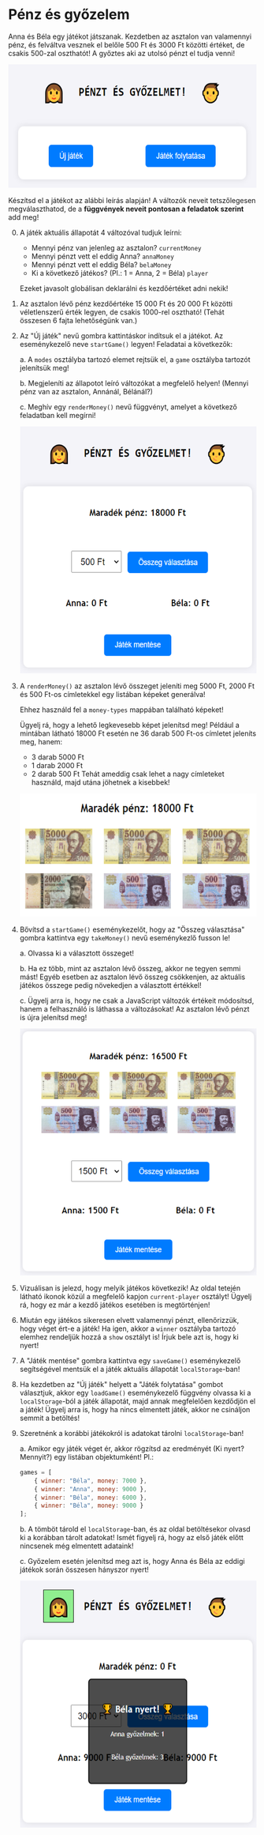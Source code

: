 # Pénz és győzelem

Anna és Béla egy játékot játszanak. Kezdetben az asztalon van valamennyi pénz, és felváltva vesznek el belőle 500 Ft és 3000 Ft közötti értéket, de csakis 500-zal oszthatót! A győztes aki  az utolsó pénzt el tudja venni!

<p align="center">
    <img src="./sample/start.png" height="250">
</p>

Készítsd el a játékot az alábbi leírás alapján! A változók neveit tetszőlegesen megválaszthatod, de a **függvények neveit pontosan a feladatok szerint** add meg!

0. A játék aktuális állapotát 4 változóval tudjuk leírni:

    - Mennyi pénz van jelenleg az asztalon? `currentMoney`
    - Mennyi pénzt vett el eddig Anna? `annaMoney`
    - Mennyi pénzt vett el eddig Béla? `belaMoney`
    - Ki a következő játékos? (Pl.: 1 = Anna, 2 = Béla) `player`

    Ezeket javasolt globálisan deklarálni és kezdőértéket adni nekik!

1. Az asztalon lévő pénz kezdőértéke 15 000 Ft és 20 000 Ft közötti véletlenszerű érték legyen, de csakis 1000-rel osztható! (Tehát összesen 6 fajta lehetőségünk van.)

2. Az "Új játék" nevű gombra kattintáskor indítsuk el a játékot. Az eseménykezelő neve `startGame()` legyen! Feladatai a következők:

    a. A `modes` osztályba tartozó elemet rejtsük el, a `game` osztályba tartozót jelenítsük meg!

    b. Megjeleníti az állapotot leíró változókat a megfelelő helyen! (Mennyi pénz van az asztalon, Annánál, Bélánál?)

    c. Meghív egy `renderMoney()` nevű függvényt, amelyet a következő feladatban kell megírni!

    <p align="center">
    <img src="./sample/startGame.png" height="500">
    </p>

3. A `renderMoney()` az asztalon lévő összeget jeleníti meg 5000 Ft, 2000 Ft és 500 Ft-os címletekkel egy listában képeket generálva!

    Ehhez használd fel a `money-types` mappában található képeket!

    Ügyelj rá, hogy a lehető legkevesebb képet jelenítsd meg! Például a mintában látható 18000 Ft esetén ne 36 darab 500 Ft-os címletet jeleníts meg, hanem:
    - 3 darab 5000 Ft
    - 1 darab 2000 Ft
    - 2 darab 500 Ft
    Tehát ameddig csak lehet a nagy címleteket használd, majd utána jöhetnek a kisebbek!

    <p align="center">
    <img src="./sample/rendermoney.png" height="250">
    </p>

4. Bővítsd a `startGame()` eseménykezelőt, hogy az "Összeg választása" gombra kattintva egy `takeMoney()` nevű eseménykezlő fusson le!

    a. Olvassa ki a választott összeget!

    b. Ha ez több, mint az asztalon lévő összeg, akkor ne tegyen semmi mást! Egyéb esetben az asztalon lévő összeg csökkenjen, az aktuális játékos összege pedig növekedjen a választott értékkel!

    c. Ügyelj arra is, hogy ne csak a JavaScript változók értékeit módosítsd, hanem a felhasználó is láthassa a változásokat! Az asztalon lévő pénzt is újra jelenítsd meg!

    <p align="center">
    <img src="./sample/takeMoney.png" height="500">
    </p>

5. Vizuálisan is jelezd, hogy melyik játékos következik! Az oldal tetején látható ikonok közül a megfelelő kapjon `current-player` osztályt! Ügyelj rá, hogy ez már a kezdő játékos esetében is megtörténjen!

6. Miután egy játékos sikeresen elvett valamennyi pénzt, ellenőrizzük, hogy véget ért-e a játék! Ha igen, akkor a `winner` osztályba tartozó elemhez rendeljük hozzá a `show` osztályt is! Írjuk bele azt is, hogy ki nyert!

7. A "Játék mentése" gombra kattintva egy `saveGame()` eseménykezelő segítségével mentsük el a játék aktuális állapotát `localStorage`-ban!

8. Ha kezdetben az "Új játék" helyett a "Játék folytatása" gombot választjuk, akkor egy `loadGame()` eseménykezelő függvény olvassa ki a `localStorage`-ból a játék állapotát, majd annak megfelelően kezdődjön el a játék! Ügyelj arra is, hogy ha nincs elmentett játék, akkor ne csináljon semmit a betöltés!

9. Szeretnénk a korábbi játékokról is adatokat tárolni `localStorage`-ban!

    a. Amikor egy játék véget ér, akkor rögzítsd az eredményét (Ki nyert? Mennyit?) egy listában objektumként! Pl.:
    ``` js
    games = [
        { winner: "Béla", money: 7000 },
        { winner: "Anna", money: 9000 },
        { winner: "Béla", money: 6000 },
        { winner: "Béla", money: 9000 }
    ];
    ```

    b. A tömböt tárold el `localStorage`-ban, és az oldal betöltésekor olvasd ki a korábban tárolt adatokat! Ismét figyelj rá, hogy az első játék előtt nincsenek még elmentett adataink!

    c. Győzelem esetén jelenítsd meg azt is, hogy Anna és Béla az eddigi játékok során összesen hányszor nyert!

    <p align="center">
    <img src="./sample/winner.png" height="500">
    </p>
